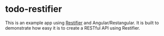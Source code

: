 todo-restifier
==============

This is an example app using [Restifier](http://github.com/simplyianm/restifier) and Angular/Restangular. It is built to demonstrate how easy it is to create a RESTful API using Restifier.
